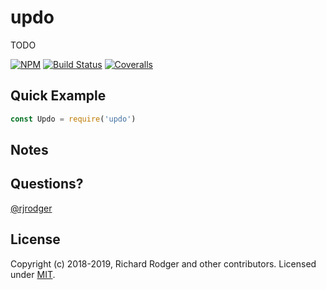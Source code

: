 # updo

TODO


[![NPM][npm-badge]][npm-url]
[![Build Status][travis-badge]][travis-url]
[![Coveralls][coveralls-badge]][coveralls-url]


## Quick Example


```js
const Updo = require('updo')


```


## Notes


## Questions?

[@rjrodger](https://twitter.com/rjrodger)


## License
Copyright (c) 2018-2019, Richard Rodger and other contributors.
Licensed under [MIT][].

[MIT]: ./LICENSE
[npm-badge]: https://badge.fury.io/js/updo.svg
[npm-url]: https://badge.fury.io/js/updo
[travis-badge]: https://travis-ci.org/rjrodger/updo.svg
[travis-url]: https://travis-ci.org/rjrodger/updo
[coveralls-badge]: https://coveralls.io/repos/rjrodger/updo/badge.svg?branch=master&service=github
[coveralls-url]: https://coveralls.io/github/rjrodger/updo?branch=master




